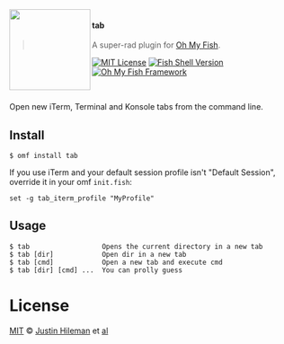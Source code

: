 <img src="https://cdn.rawgit.com/oh-my-fish/oh-my-fish/e4f1c2e0219a17e2c748b824004c8d0b38055c16/docs/logo.svg" align="left" width="144px" height="144px"/>

#### tab
> A super-rad plugin for [Oh My Fish][omf-link].

[![MIT License](https://img.shields.io/badge/license-MIT-007EC7.svg?style=flat-square)](/LICENSE)
[![Fish Shell Version](https://img.shields.io/badge/fish-v2.2.0-007EC7.svg?style=flat-square)](http://fishshell.com)
[![Oh My Fish Framework](https://img.shields.io/badge/Oh%20My%20Fish-Framework-007EC7.svg?style=flat-square)](https://www.github.com/oh-my-fish/oh-my-fish)

<br/>

Open new iTerm, Terminal and Konsole tabs from the command line.


## Install

```fish
$ omf install tab
```

If you use iTerm and your default session profile isn't "Default Session", override it in your omf `init.fish`:

```fish
set -g tab_iterm_profile "MyProfile"
```


## Usage

```fish
$ tab                  Opens the current directory in a new tab
$ tab [dir]            Open dir in a new tab
$ tab [cmd]            Open a new tab and execute cmd
$ tab [dir] [cmd] ...  You can prolly guess
```


# License

[MIT][mit] © [Justin Hileman][author] et [al][contributors]


[mit]:            http://opensource.org/licenses/MIT
[author]:         http://github.com/bobthecow
[contributors]:   https://github.com/oh-my-fish/plugin-tab/graphs/contributors
[omf-link]:       https://www.github.com/oh-my-fish/oh-my-fish

[license-badge]:  https://img.shields.io/badge/license-MIT-007EC7.svg?style=flat-square
